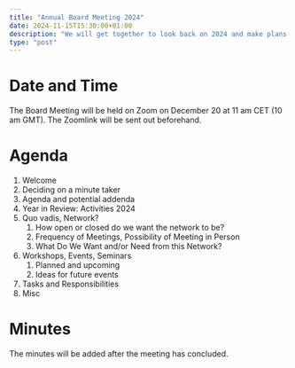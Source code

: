 ```yaml
---
title: "Annual Board Meeting 2024"
date: 2024-11-15T15:30:00+01:00
description: "We will get together to look back on 2024 and make plans for 2025."
type: "post"
---
```


# Date and Time

The Board Meeting will be held on Zoom on December 20 at 11 am CET (10 am GMT).
The Zoomlink will be sent out beforehand.

# Agenda

1.	Welcome
2.	Deciding on a minute taker
3.	Agenda and potential addenda
4.	Year in Review: Activities 2024
5.	Quo vadis, Network?
    1. How open or closed do we want the network to be?
    2.	Frequency of Meetings, Possibility of Meeting in Person
    3.	What Do We Want and/or Need from this Network?
6.	Workshops, Events, Seminars
    1. Planned and upcoming
    2. Ideas for future events
7.	Tasks and Responsibilities
8.	Misc

# Minutes

The minutes will be added after the meeting has concluded.
